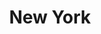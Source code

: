 ---
title:			"New York"
post_path:	2016-12-01-new-york
date_start:	December 2016
metadata:
  - year: 2016
  - cities:
      - Queens
  - states:
      - New York
  - countries:
      - United States
  - continents:
      - North America
photos:
  - ext:    01.jpg
    class:  vertical
---